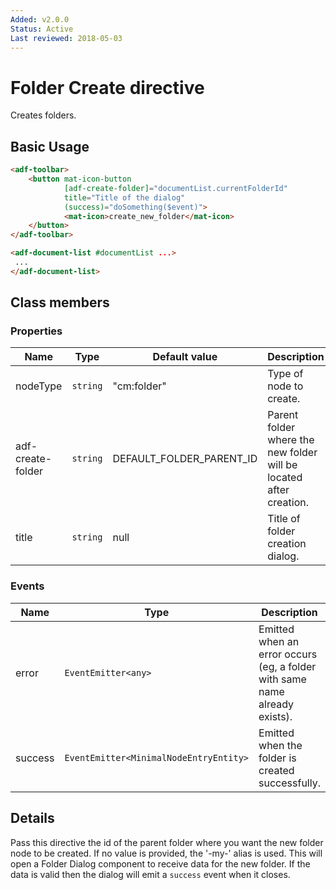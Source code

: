 ```yaml
---
Added: v2.0.0
Status: Active
Last reviewed: 2018-05-03
---
```


# Folder Create directive

Creates folders.

## Basic Usage

```html
<adf-toolbar>
    <button mat-icon-button
            [adf-create-folder]="documentList.currentFolderId"
            title="Title of the dialog"
            (success)="doSomething($event)">
            <mat-icon>create_new_folder</mat-icon>
    </button>
</adf-toolbar>

<adf-document-list #documentList ...>
 ...
</adf-document-list>
```

## Class members

### Properties

| Name | Type | Default value | Description |
| -- | -- | -- | -- |
| nodeType | `string` | "cm:folder" | Type of node to create. |
| adf-create-folder | `string` |  DEFAULT_FOLDER_PARENT_ID | Parent folder where the new folder will be located after creation. |
| title | `string` |  null | Title of folder creation dialog. |

### Events

| Name | Type | Description |
| -- | -- | -- |
| error | `EventEmitter<any>` | Emitted when an error occurs (eg, a folder with same name already exists). |
| success | `EventEmitter<MinimalNodeEntryEntity>` | Emitted when the folder is created successfully. |

## Details

Pass this directive the id of the parent folder where you want the new folder node to be created.
If no value is provided, the '-my-' alias is used.
This will open a Folder Dialog component to receive data for the new folder. If the data is valid
then the dialog will emit a `success` event when it closes.
